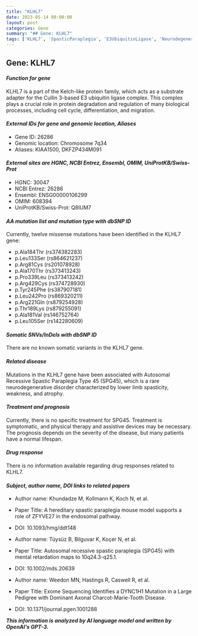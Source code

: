 ```yaml
---
title: "KLHL7"
date: 2023-05-14 00:00:00
layout: post
categories: Gene
summary: "## Gene: KLHL7"
tags: ['KLHL7', 'SpasticParaplegia', 'E3UbiquitinLigase', 'NeurodegenerativeDisorder', 'MissenseMutations', 'GeneticInformation', 'ProteinDegradation', 'RareDisease']
---
```


## Gene: KLHL7

#### *Function for gene*
KLHL7 is a part of the Kelch-like protein family, which acts as a substrate adapter for the Cullin 3-based E3 ubiquitin ligase complex. This complex plays a crucial role in protein degradation and regulation of many biological processes, including cell cycle, differentiation, and migration.

#### *External IDs for gene and genomic location, Aliases*
- Gene ID: 26286
- Genomic location: Chromosome 7q34
- Aliases: KIAA1500, DKFZP434M091

#### *External sites are HGNC, NCBI Entrez, Ensembl, OMIM, UniProtKB/Swiss-Prot*
- HGNC: 30047
- NCBI Entrez: 26286
- Ensembl: ENSG00000106299
- OMIM: 608394
- UniProtKB/Swiss-Prot: Q8IUM7

#### *AA mutation list and mutation type with dbSNP ID*
Currently, twelve missense mutations have been identified in the KLHL7 gene:
- p.Ala184Thr (rs374382283)
- p.Leu133Ser (rs864621237)
- p.Arg81Cys (rs201078928)
- p.Ala170Thr (rs373413243)
- p.Pro339Leu (rs373413242)
- p.Arg429Cys (rs374728930)
- p.Tyr245Phe (rs387907181)
- p.Leu242Pro (rs869320211)
- p.Arg221Gln (rs879254928)
- p.Thr189Lys (rs879255091)
- p.Ala181Val (rs146752764)
- p.Leu105Ser (rs142280609)

#### *Somatic SNVs/InDels with dbSNP ID*
There are no known somatic variants in the KLHL7 gene.

#### *Related disease*
Mutations in the KLHL7 gene have been associated with Autosomal Recessive Spastic Paraplegia Type 45 (SPG45), which is a rare neurodegenerative disorder characterized by lower limb spasticity, weakness, and atrophy.

#### *Treatment and prognosis*
Currently, there is no specific treatment for SPG45. Treatment is symptomatic, and physical therapy and assistive devices may be necessary. The prognosis depends on the severity of the disease, but many patients have a normal lifespan.

#### *Drug response*
There is no information available regarding drug responses related to KLHL7.

#### *Subject, author name, DOI links to related papers*
- Author name: Khundadze M, Kollmann K, Koch N, et al.
- Paper Title: A hereditary spastic paraplegia mouse model supports a role of ZFYVE27 in the endosomal pathway.
- DOI: 10.1093/hmg/ddt148

- Author name: Tüysüz B, Bilguvar K, Koçer N, et al.
- Paper Title: Autosomal recessive spastic paraplegia (SPG45) with mental retardation maps to 10q24.3-q25.1.
- DOI: 10.1002/mds.20639 

- Author name: Weedon MN, Hastings R, Caswell R, et al.
- Paper Title: Exome Sequencing Identifies a DYNC1H1 Mutation in a Large Pedigree with Dominant Axonal Charcot-Marie-Tooth Disease.
- DOI: 10.1371/journal.pgen.1001288

**_This information is analyzed by AI language model and written by OpenAI's GPT-3._**